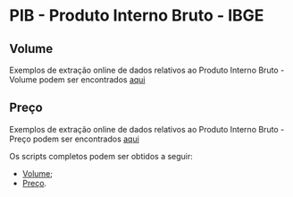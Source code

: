 # PIB - Produto Interno Bruto  - IBGE

## Volume
Exemplos de extração online de dados relativos ao Produto Interno Bruto - Volume podem ser encontrados  [aqui](https://github.com/FundacaoJoaoPinheiro/R/blob/main/Pesquisas%20do%20IBGE/PIB/PIB_Volume.md)

## Preço
Exemplos de extração online de dados relativos ao Produto Interno Bruto - Preço podem ser encontrados  [aqui](https://github.com/FundacaoJoaoPinheiro/R/blob/main/Pesquisas%20do%20IBGE/PIB/PIB_Volume.md)


Os scripts completos podem ser obtidos a seguir:

  * [Volume](https://github.com/FundacaoJoaoPinheiro/R/blob/main/Pesquisas%20do%20IBGE/PIB/PIB_Volume.R);
  * [Preço](https://github.com/FundacaoJoaoPinheiro/R/blob/main/Pesquisas%20do%20IBGE/PIB/PIB_Preco.R).


